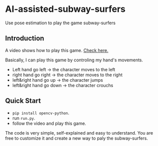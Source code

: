 # AI-assisted-subway-surfers
Use pose estimation to play the game subway-surfers

## Introduction

A video shows how to play this game.  [Check here.](https://www.bilibili.com/video/BV15t4y1877d?spm_id_from=333.999.0.0)

Basically, I can play this game by controling my hand's movements. 

- Left hand go left -> the character moves to the left
- right hand go right -> the character moves to the right
- left&right hand go up -> the character jumps
- left&right hand go down -> the character crouchs


## Quick Start

- `pip install opencv-python`.
- run `run.py`.
- follow the video and play this game. 


The code is very simple, self-explained and easy to understand. You are free to customize it and create a new way to paly the subway-surfers.
